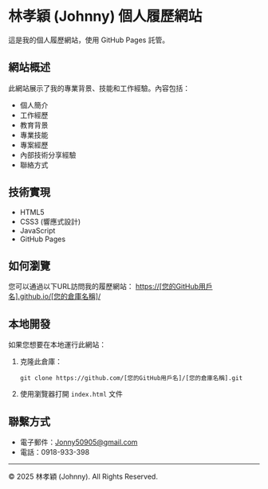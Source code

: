 # 林孝穎 (Johnny) 個人履歷網站

這是我的個人履歷網站，使用 GitHub Pages 託管。

## 網站概述

此網站展示了我的專業背景、技能和工作經驗。內容包括：

- 個人簡介
- 工作經歷
- 教育背景
- 專業技能
- 專案經歷
- 內部技術分享經驗
- 聯絡方式

## 技術實現

- HTML5
- CSS3 (響應式設計)
- JavaScript
- GitHub Pages

## 如何瀏覽

您可以通過以下URL訪問我的履歷網站：
[https://[您的GitHub用戶名].github.io/[您的倉庫名稱]/](https://[您的GitHub用戶名].github.io/[您的倉庫名稱]/)

## 本地開發

如果您想要在本地運行此網站：

1. 克隆此倉庫：
   ```
   git clone https://github.com/[您的GitHub用戶名]/[您的倉庫名稱].git
   ```
2. 使用瀏覽器打開 `index.html` 文件

## 聯繫方式

- 電子郵件：Jonny50905@gmail.com
- 電話：0918-933-398

---
© 2025 林孝穎 (Johnny). All Rights Reserved.
